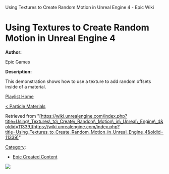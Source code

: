 Using Textures to Create Random Motion in Unreal Engine 4 - Epic Wiki                    

Using Textures to Create Random Motion in Unreal Engine 4
=========================================================

**Author:**

Epic Games

**Description:**

This demonstration shows how to use a texture to add random offsets inside of a material.

  

[Playlist Home](/Category:Epic_Video_Playlists "Category:Epic Video Playlists")

[< Particle Materials](/Particle_Materials_in_Unreal_Engine_4 "Particle Materials in Unreal Engine 4")

  

Retrieved from "[https://wiki.unrealengine.com/index.php?title=Using\_Textures\_to\_Create\_Random\_Motion\_in\_Unreal\_Engine\_4&oldid=11339](https://wiki.unrealengine.com/index.php?title=Using_Textures_to_Create_Random_Motion_in_Unreal_Engine_4&oldid=11339)"

[Category](/Special:Categories "Special:Categories"):

*   [Epic Created Content](/Category:Epic_Created_Content "Category:Epic Created Content")

  ![](https://tracking.unrealengine.com/track.png)